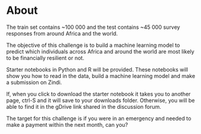 # **About**
The train set contains ~100 000 and the test contains ~45 000 survey responses from around Africa and the world.

The objective of this challenge is to build a machine learning model to predict which individuals across Africa and around the world are most likely to be financially resilient or not.

Starter notebooks in Python and R will be provided. These notebooks will show you how to read in the data, build a machine learning model and make a submission on Zindi.

If, when you click to download the starter notebook it takes you to another page, ctrl-S and it will save to your downloads folder. Otherwise, you will be able to find it in the gDrive link shared in the discussion forum.

The target for this challenge is if you were in an emergency and needed to make a payment within the next month, can you? 
